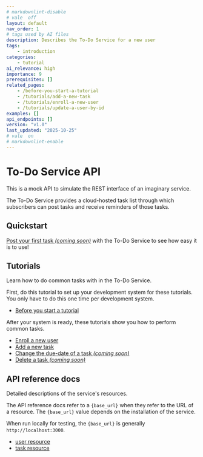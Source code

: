```yaml
---
# markdownlint-disable
# vale  off
layout: default
nav_order: 1
# tags used by AI files
description: Describes the To-Do Service for a new user
tags: 
    - introduction
categories: 
    - tutorial
ai_relevance: high
importance: 9
prerequisites: []
related_pages: 
    - /before-you-start-a-tutorial 
    - /tutorials/add-a-new-task
    - /tutorials/enroll-a-new-user
    - /tutorials/update-a-user-by-id
examples: []
api_endpoints: []
version: "v1.0"
last_updated: "2025-10-25"
# vale  on
# markdownlint-enable
---
```


# To-Do Service API

This is a mock API to simulate the REST interface of an
imaginary service.

The To-Do Service provides a cloud-hosted task list through which
subscribers can post tasks and receive reminders of those tasks.

## Quickstart

[Post your first task _(coming soon)_](#quickstart) with the To-Do Service to see how easy it is to use!

## Tutorials

Learn how to do common tasks with in the To-Do Service.

First, do this tutorial to set up your development system for these tutorials.
You only have to do this one time per development system.

* [Before you start a tutorial](before-you-start-a-tutorial.md)

After your system is ready, these tutorials show you how to perform common tasks.

* [Enroll a new user](tutorials/enroll-a-new-user.md)
* [Add a new task](tutorials/add-a-new-task.md)
* [Change the due-date of a task _(coming soon)_](#tutorials)
* [Delete a task _(coming soon)_](#tutorials)

## API reference docs

Detailed descriptions of the service's resources.

The API reference docs refer to a `{base_url}` when they
refer to the URL of a resource. The `{base_url}` value depends
on the installation of the service.

When run locally for testing, the `{base_url}` is
generally `http://localhost:3000`.

* [user resource](api/user.md)
* [task resource](api/task.md)
